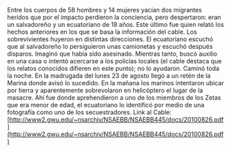 Entre los cuerpos de 58 hombres y 14 mujeres yacían dos migrantes heridos que por el impacto perdieron la conciencia, pero despertaron: eran un salvadoreño y un ecuatoriano de 18 años. Este último fue quien relató los hechos anteriores en los que se basa la información del cable.
Los sobrevivientes huyeron en distintas direcciones. El ecuatoriano escuchó que al salvadoreño lo persiguieron unas camionetas y escuchó después disparos. Imaginó que había sido asesinado.
Mientras tanto, buscó auxilio en una casa o intentó acercarse a los policías locales (el cable destaca que los relatos conocidos difieren en este punto); no lo ayudaron.
Caminó toda la noche. En la madrugada del lunes 23 de agosto llegó a un retén de la Marina donde avisó lo sucedido. En la mañana los marinos intentaron ubicar por tierra y aparentemente sobrevolaron en helicóptero el lugar de la masacre. Ahí fue donde aprehendieron a uno de los miembros de los Zetas que era menor de edad, el ecuatoriano lo identificó por medio de una fotografía como uno de los secuestradores.
Link al Cable: [http://www2.gwu.edu/~nsarchiv/NSAEBB/NSAEBB445/docs/20100826.pdf](http://www2.gwu.edu/~nsarchiv/NSAEBB/NSAEBB445/docs/20100826.pdf)

